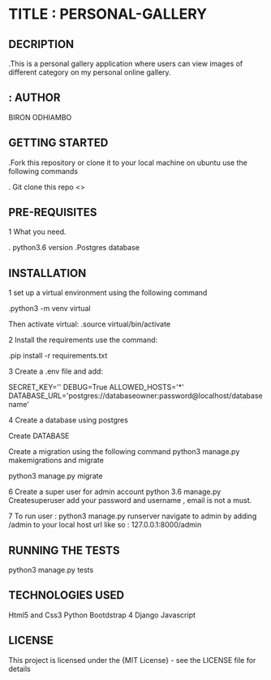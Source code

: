 # TITLE : PERSONAL-GALLERY

## DECRIPTION

.This is a personal gallery application where users can view images of different category on my personal online gallery.

## : AUTHOR

BIRON ODHIAMBO

## GETTING STARTED

.Fork this repository or clone it to your local machine on ubuntu use the following commands

. Git clone this repo <>

## PRE-REQUISITES

1 What you need.

. python3.6 version
.Postgres database

## INSTALLATION

 1 set up a virtual environment using the following command

 .python3 -m venv  virtual

 Then activate virtual:
 .source virtual/bin/activate

 2 Install the requirements use the command:

 .pip install -r requirements.txt

3 Create a .env file and add:

SECRET_KEY='<random-string>'
DEBUG=True
ALLOWED_HOSTS='*'
DATABASE_URL='postgres://databaseowner:password@localhost/databasename'

4 Create a database using postgres

Create DATABASE <your-database-name>

Create a migration using the following command
python3 manage.py makemigrations
and migrate

python3 manage.py migrate

6 Create a super user for admin account
python 3.6 manage.py Createsuperuser
add your password and username , email is not a must.

7 To run user :
python3 manage.py runserver
navigate to admin by adding /admin to your local host url like so :
127.0.0.1:8000/admin

## RUNNING THE TESTS

python3 manage.py tests

## TECHNOLOGIES  USED

Html5 and Css3
Python
Bootdstrap 4
Django
Javascript

## LICENSE

This project is licensed under the {MIT License} - see the LICENSE file for details
